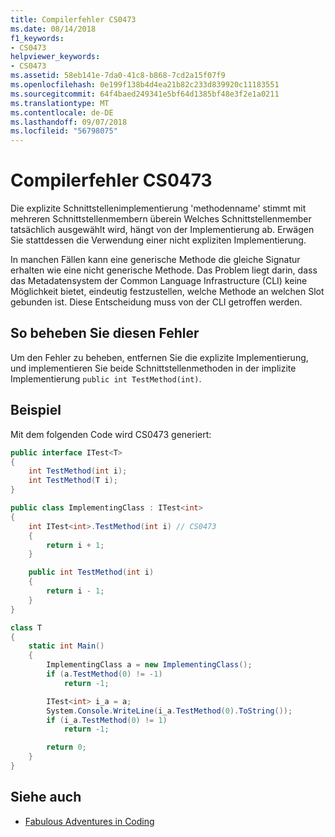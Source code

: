 ```yaml
---
title: Compilerfehler CS0473
ms.date: 08/14/2018
f1_keywords:
- CS0473
helpviewer_keywords:
- CS0473
ms.assetid: 58eb141e-7da0-41c8-b868-7cd2a15f07f9
ms.openlocfilehash: 0e199f138b4d4ea21b82c233d839920c11183551
ms.sourcegitcommit: 64f4baed249341e5bf64d1385bf48e3f2e1a0211
ms.translationtype: MT
ms.contentlocale: de-DE
ms.lasthandoff: 09/07/2018
ms.locfileid: "56798075"
---
```

# <a name="compiler-error-cs0473"></a>Compilerfehler CS0473

Die explizite Schnittstellenimplementierung 'methodenname' stimmt mit mehreren Schnittstellenmembern überein Welches Schnittstellenmember tatsächlich ausgewählt wird, hängt von der Implementierung ab. Erwägen Sie stattdessen die Verwendung einer nicht expliziten Implementierung.

In manchen Fällen kann eine generische Methode die gleiche Signatur erhalten wie eine nicht generische Methode. Das Problem liegt darin, dass das Metadatensystem der Common Language Infrastructure (CLI) keine Möglichkeit bietet, eindeutig festzustellen, welche Methode an welchen Slot gebunden ist. Diese Entscheidung muss von der CLI getroffen werden.

## <a name="to-correct-this-error"></a>So beheben Sie diesen Fehler

Um den Fehler zu beheben, entfernen Sie die explizite Implementierung, und implementieren Sie beide Schnittstellenmethoden in der implizite Implementierung `public int TestMethod(int)`.

## <a name="example"></a>Beispiel

Mit dem folgenden Code wird CS0473 generiert:

```csharp
public interface ITest<T>
{
    int TestMethod(int i);
    int TestMethod(T i);
}

public class ImplementingClass : ITest<int>
{
    int ITest<int>.TestMethod(int i) // CS0473
    {
        return i + 1;
    }

    public int TestMethod(int i)
    {
        return i - 1;
    }
}

class T
{
    static int Main()
    {
        ImplementingClass a = new ImplementingClass();
        if (a.TestMethod(0) != -1)
            return -1;

        ITest<int> i_a = a;
        System.Console.WriteLine(i_a.TestMethod(0).ToString());
        if (i_a.TestMethod(0) != 1)
            return -1;

        return 0;
    }
}
```

## <a name="see-also"></a>Siehe auch

- [Fabulous Adventures in Coding](https://blogs.msdn.com/ericlippert/archive/2006/04/06/570126.aspx)
